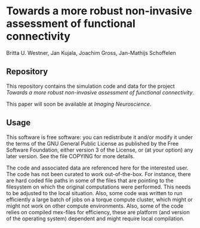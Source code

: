 # Towards a more robust non-invasive assessment of functional connectivity

Britta U. Westner, Jan Kujala, Joachim Gross, Jan-Mathijs Schoffelen

## Repository
This repository contains the simulation code and data for the project _Towards a more robust non-invasive assessment of functional connectivity_.

This paper will soon be available at _Imaging Neuroscience_.

## Usage

This software is free software: you can redistribute it and/or modify
it under the terms of the GNU General Public License as published by
the Free Software Foundation, either version 3 of the License, or
(at your option) any later version. See the file COPYING for more details.

The code and associated data are referenced here for the interested user. The
code has not been curated to work out-of-the-box. For instance, there are hard
coded file paths in some of the files that are pointing to the filesystem on
which the original computations were performed. This needs to be adjusted to
the local situation. Also, some code was written to run efficiently a large
batch of jobs on a torque compute cluster, which might or might not work on
other compute environments. Also, some of the code relies on compiled mex-files
for efficiency, these are platform (and version of the operating system)
dependent and might require local compilation. 
